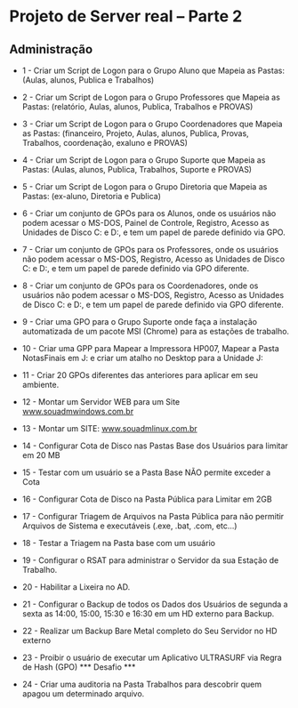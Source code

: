 # Projeto de Server real – Parte 2

## Administração

 - 1 - Criar um Script de Logon para o Grupo Aluno que Mapeia as Pastas: (Aulas, alunos, Publica e Trabalhos)

 - 2 - Criar um Script de Logon para o Grupo Professores que Mapeia as Pastas: (relatório, Aulas, alunos, Publica, Trabalhos e PROVAS)

 - 3 -	Criar um Script de Logon para o Grupo Coordenadores que Mapeia as Pastas: (financeiro, Projeto, Aulas, alunos, Publica, Provas, Trabalhos, coordenação, exaluno e PROVAS)

 - 4 - Criar um Script de Logon para o Grupo Suporte que Mapeia as Pastas: (Aulas, alunos, Publica, Trabalhos, Suporte e PROVAS)

 - 5 - Criar um Script de Logon para o Grupo Diretoria que Mapeia as Pastas: (ex-aluno, Diretoria e Publica)

 - 6 - Criar um conjunto de GPOs para os Alunos, onde os usuários não podem acessar o MS-DOS, Painel de Controle, Registro, Acesso as Unidades de Disco C: e D:, e tem um papel de parede definido via GPO.

 - 7 - Criar um conjunto de GPOs para os Professores, onde os usuários não podem acessar o MS-DOS, Registro, Acesso as Unidades de Disco C: e D:, e tem um papel de parede definido via GPO diferente.

 - 8 - Criar um conjunto de GPOs para os Coordenadores, onde os usuários não podem acessar o MS-DOS, Registro, Acesso as Unidades de Disco C: e D:, e tem um papel de parede definido via GPO diferente.

 - 9 - Criar uma GPO para o Grupo Suporte onde faça a instalação automatizada de um pacote MSI (Chrome) para as estações de trabalho.

 - 10 - Criar uma GPP para Mapear a Impressora HP007, Mapear a Pasta NotasFinais em J: e criar um atalho no Desktop para a Unidade J:

 - 11 - Criar 20 GPOs diferentes das anteriores para aplicar em seu ambiente.

 - 12 - Montar um Servidor WEB para um Site www.souadmwindows.com.br

 - 13 - Montar um SITE: www.souadmlinux.com.br

 - 14 - Configurar Cota de Disco nas Pastas Base dos Usuários para limitar em 20 MB

 - 15 - Testar com um usuário se a Pasta Base NÃO permite exceder a Cota

 - 16 - Configurar Cota de Disco na Pasta Pública para Limitar em 2GB

 - 17 - Configurar Triagem de Arquivos na Pasta Pública para não permitir Arquivos de Sistema e executáveis (.exe, .bat, .com, etc...)

 - 18 - Testar a Triagem na Pasta base com um usuário

 - 19 - Configurar o RSAT para administrar o Servidor da sua Estação de Trabalho.

 - 20 - Habilitar a Lixeira no AD.

 - 21 - Configurar o Backup de todos os Dados dos Usuários de segunda a sexta as 14:00, 15:00, 15:30 e 16:30 em um HD externo para Backup.

 - 22 - Realizar um Backup Bare Metal completo do Seu Servidor no HD externo

 - 23 - Proibir o usuário de executar um Aplicativo ULTRASURF via Regra de Hash (GPO) *** Desafio ***

 - 24 - Criar uma auditoria na Pasta Trabalhos para descobrir quem apagou um determinado arquivo.